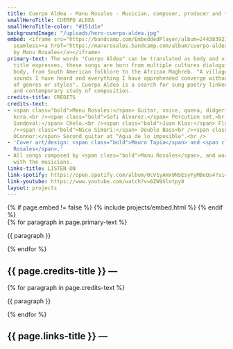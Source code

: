 ```yaml
---
title: Cuerpo Aldea - Manu Rosales - Musician, composer, producer and teacher
smallHeroTitle: CUERPO ALDEA
smallHeroTitle-color: "#151d1e"
backgroundImage: "/uploads/hero-cuerpo-aldea.jpg"
embed: <iframe src="https://bandcamp.com/EmbeddedPlayer/album=2443839239/size=large/bgcol=333333/linkcol=ffffff/minimal=true/transparent=true/"
  seamless><a href="https://manurosales.bandcamp.com/album/cuerpo-aldea">Cuerpo Aldea
  by Manu Rosales</a></iframe>
primary-text: The words "Cuerpo Aldea" can be translated as body and village. As the
  title expresses, these songs are born from multiple cultures dialoguing in the same
  body, from South American folklore to the African Maghreb. "A village where all
  sounds I have heard and everything I have apprehended converge without distinctions
  of genres or styles". Cuerpo Aldea is a search for sung poetry linked to the popular
  and contemporary study of composition.
credits-title: CREDITS
credits-text:
- <span class="bold">Manu Rosales:</span> Guitar, voice, quena, didgeridoo, sicus,
  kora.<br /><span class="bold">Sofi Álvarez:</span> Percution set.<br /><span class="bold">Emmanuel
  Sandoval:</span> Chelo.<br /><span class="bold">Juan Klas:</span> Flute and clarinet.<br
  /><span class="bold">Nico Simari:</span> Double Bass<br /><span class="bold">Guillermo
  OConnor:</span> Second guitar at “Agua de lo imposible".<br />
- 'Cover art/design: <span class="bold">Mauro Tapia</span> and <span class="bold">Lucía
  Rosales</span>.'
- All songs composed by <span class="bold">Manu Rosales</span>, and worked together
  with the musicians.
links-title: LISTEN ON
link-spotify: https://open.spotify.com/album/0cV1yAHx9NSEsyFyMBoQs4?si=rsyG5TeWS0SCUgJRZL8JBg
link-youtube: https://www.youtube.com/watch?v=6ZW9Slotpy8
layout: projects
---
```


<section>
    {% if page.embed != false %}
        {% include projects/embed.html %}
    {% endif %}
    <div>
        {% for paragraph in page.primary-text %}
            <p>
                {{ paragraph }}
            </p>
        {% endfor %}
    </div>
    <h2>
        {{ page.credits-title }} —
    </h2>
    <div>
        {% for paragraph in page.credits-text %}
            <p>
                {{ paragraph }}
            </p>
        {% endfor %}
    </div>
    <h2>
        {{ page.links-title }} —
    </h2>
    <div id="bio-text-links">
        <a href="{{ page.link-spotify }}">
            <i class="fa-brands fa-spotify"></i>
        </a>
        <a href="{{ page.link-youtube }}">
            <i class="fa-brands fa-youtube"></i>
        </a>
    </div>
</section>